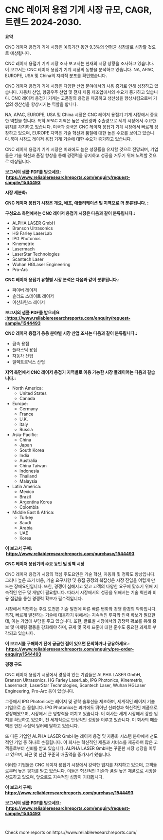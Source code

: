 <p><h1>CNC 레이저 용접 기계 시장 규모, CAGR, 트렌드 2024-2030.</h1></p><p><strong>요약</strong></p>
<p><p>CNC 레이저 용접기 기계 시장은 예측기간 동안 9.3%의 연평균 성장률로 성장할 것으로 예상됩니다.</p><p>CNC 레이저 용접기 기계 시장 조사 보고서는 현재의 시장 상황을 조사하고 있습니다. 이 보고서는 CNC 레이저 용접기 기계 시장의 동향을 분석하고 있습니다. NA, APAC, EUROPE, USA 및 China의 지리적 분포를 확인했습니다.</p><p>CNC 레이저 용접기 기계 시장은 다양한 산업 분야에서의 사용 증가로 인해 성장하고 있습니다. 자동차 산업, 항공우주 산업 및 전자 제품 제조업에서의 수요가 증가하고 있습니다. CNC 레이저 용접기 기계는 고품질의 용접을 제공하고 생산성을 향상시킴으로써 기업의 생산성을 향상시키는 역할을 합니다.</p><p>NA, APAC, EUROPE, USA 및 China 시장은 CNC 레이저 용접기 기계 시장에서 중요한 역할을 합니다. 특히 APAC 지역은 높은 생산량과 수출량으로 세계 시장에서 주요한 위치를 차지하고 있습니다. 미국과 중국은 CNC 레이저 용접기 기계 시장에서 빠르게 성장하고 있으며, EUROPE 지역은 기술 혁신과 품질에 대한 높은 수요를 보이고 있습니다.북미 시장도 레이저 용접 기계 기술에 대한 수요가 증가하고 있습니다.</p><p>CNC 레이저 용접기 기계 시장은 미래에도 높은 성장률을 유지할 것으로 전망되며, 기업들은 기술 혁신과 품질 향상을 통해 경쟁력을 유지하고 성공을 거두기 위해 노력할 것으로 예상됩니다.</p></p>
<p><strong>보고서의 샘플 PDF를 받으세요: &nbsp;<a href="https://www.reliableresearchreports.com/enquiry/request-sample/1544493">https://www.reliableresearchreports.com/enquiry/request-sample/1544493</a></strong></p>
<p><strong>시장 세분화:</strong></p>
<p><strong> CNC 레이저 용접기 시장은 개요, 배포, 애플리케이션 및 지역으로 더 분류됩니다. :</strong></p>
<p><strong>구성요소 측면에서는 CNC 레이저 용접기 시장은 다음과 같이 분류됩니다.:</strong></p>
<p><ul><li>ALPHA LASER GmbH</li><li>Branson Ultrasonics</li><li>HG Farley LaserLab</li><li>IPG Photonics</li><li>Kinemetrix</li><li>Lasermach</li><li>LaserStar Technologies</li><li>Scantech Laser</li><li>Wuhan HGLaser Engineering</li><li>Pro-Arc</li></ul></p>
<p><strong> CNC 레이저 용접기 유형별 시장 분석은 다음과 같이 분류됩니다.:</strong></p>
<p><ul><li>파이버 레이저</li><li>솔리드 스테이트 레이저</li><li>이산화탄소 레이저</li></ul></p>
<p><strong>보고서의 샘플 PDF를 받으세요 :<a href="https://www.reliableresearchreports.com/enquiry/request-sample/1544493">https://www.reliableresearchreports.com/enquiry/request-sample/1544493</a></strong></p>
<p><strong> CNC 레이저 용접기 응용 분야별 시장 산업 조사는 다음과 같이 분류됩니다.:</strong></p>
<p><ul><li>금속 용접</li><li>플라스틱 용접</li><li>자동차 산업</li><li>일렉트로닉스 산업</li></ul></p>
<p><strong>지역 측면에서 CNC 레이저 용접기 지역별로 이용 가능한 시장 플레이어는 다음과 같습니다.:</strong></p>
<p><ul>
    <li>
        North America:
        <ul>
            <li>United States</li>
            <li>Canada</li>
        </ul>
    </li>
    <li>
        Europe:
        <ul>
            <li>Germany</li>
            <li>France</li>
            <li>U.K.</li>
            <li>Italy</li>
            <li>Russia</li>
        </ul>
    </li>
    <li>
        Asia-Pacific:
        <ul>
            <li>China</li>
            <li>Japan</li>
            <li>South Korea</li>
            <li>India</li>
            <li>Australia</li>
            <li>China Taiwan</li>
            <li>Indonesia</li>
            <li>Thailand</li>
            <li>Malaysia</li>
        </ul>
    </li>
    <li>
        Latin America:
        <ul>
            <li>Mexico</li>
            <li>Brazil</li>
            <li>Argentina Korea</li>
            <li>Colombia</li>
        </ul>
    </li>
    <li>
        Middle East & Africa:
        <ul>
            <li>Turkey</li>
            <li>Saudi</li>
            <li>Arabia</li>
            <li>UAE</li>
            <li>Korea</li>
        </ul>
    </li>
    </ul></p>
<p><strong>이 보고서 구매: &nbsp;<a href="https://www.reliableresearchreports.com/purchase/1544493">https://www.reliableresearchreports.com/purchase/1544493</a></strong></p>
<p><strong>CNC 레이저 용접기의 주요 동인 및 장벽 시장</strong></p>
<p><p>CNC 레이저 용접기 시장의 핵심 주도요인은 기술 혁신, 자동화 및 정확도 향상입니다. 그러나 높은 초기 비용, 기술 요구사항 및 용접 공정의 복잡성은 시장 진입을 어렵게 만드는 장애요인입니다. 또한, 경쟁이 심해지고 있고 고객의 다양한 요구에 맞추기 위해 지속적인 연구 및 개발이 필요합니다. 따라서 시장에서의 성공을 위해서는 기술 혁신과 비용 절감을 통한 경쟁력 확보가 필수적입니다.</p><p>시장에서 직면하는 주요 도전은 기술 발전에 따른 빠른 변화와 경쟁 환경의 악화입니다. 특히, 빠르게 발전하는 기술에 대응하기 위해서는 지속적인 투자와 인력 확보가 필요한데, 이는 기업에 부담을 주고 있습니다. 또한, 글로벌 시장에서의 경쟁력 확보를 위해 홍보 및 마케팅 활동을 강화해야 하며, 규제 및 국제 표준에 대한 준수도 중요한 과제로 부각되고 있습니다.</p></p>
<p><strong>이 보고서를 구매하기 전에 궁금한 점이 있으면 문의하거나 공유하세요.: &nbsp;<a href="https://www.reliableresearchreports.com/enquiry/pre-order-enquiry/1544493">https://www.reliableresearchreports.com/enquiry/pre-order-enquiry/1544493</a></strong></p>
<p><strong>경쟁 구도</strong></p>
<p><p>CNC 레이저 용접기 시장에서 경쟁력 있는 기업들은 ALPHA LASER GmbH, Branson Ultrasonics, HG Farley LaserLab, IPG Photonics, Kinemetrix, Lasermach, LaserStar Technologies, Scantech Laser, Wuhan HGLaser Engineering, Pro-Arc 등이 있습니다. </p><p>그중에서 IPG Photonics는 레이저 및 광학 솔루션을 제조하며, 세계적인 레이저 기술 기업으로 손 꼽힙니다. IPG Photonics는 과거에도 뛰어난 신뢰성과 혁신적인 제품으로 성장해왔으며, 시장에서 큰 영향력을 끼치고 있습니다. 이 회사는 세계 시장에서 강한 입지를 확보하고 있으며, 전 세계적으로 안정적인 성장을 이루고 있습니다. 이 회사의 매출액은 연간 수십억 달러에 달하고 있습니다.</p><p>또 다른 기업인 ALPHA LASER GmbH는 레이저 용접 및 자동화 시스템 분야에서 선도적인 기업 중 하나로 손꼽힙니다. 이 회사는 혁신적인 제품과 서비스를 제공하여 많은 고객들로부터 신뢰를 받고 있습니다. ALPHA LASER GmbH는 꾸준한 시장 성장을 이루고 있으며, 최근 몇 년간 꾸준히 매출액을 증가시켜 왔습니다.</p><p>이러한 기업들은 CNC 레이저 용접기 시장에서 강력한 입지를 차지하고 있으며, 고객들로부터 높은 평가를 받고 있습니다. 이들은 혁신적인 기술과 품질 높은 제품으로 시장을 선도하고 있으며, 앞으로도 지속적인 성장이 기대됩니다.</p></p>
<p><strong>이 보고서 구매: &nbsp; <a href="https://www.reliableresearchreports.com/purchase/1544493">https://www.reliableresearchreports.com/purchase/1544493</a></strong></p>
<p><strong>보고서의 샘플 PDF를 받으세요: &nbsp;<a href="https://www.reliableresearchreports.com/enquiry/request-sample/1544493">https://www.reliableresearchreports.com/enquiry/request-sample/1544493</a></strong><strong></strong></p>
<p>&nbsp;</p>
<p>Check more reports on https://www.reliableresearchreports.com/</p>